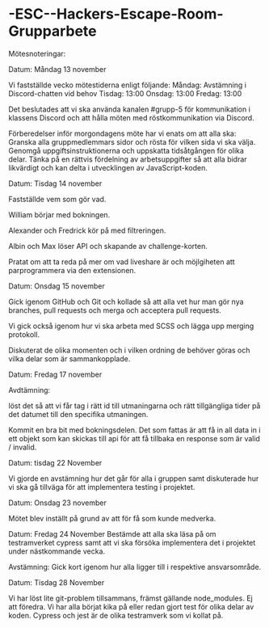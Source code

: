 # -ESC--Hackers-Escape-Room-Grupparbete

Mötesnoteringar:

Datum: Måndag 13 november

Vi fastställde vecko mötestiderna enligt följande:
Måndag: Avstämning i Discord-chatten vid behov
Tisdag: 13:00
Onsdag: 13:00
Fredag: 13:00

Det beslutades att vi ska använda kanalen #grupp-5 för kommunikation i klassens Discord och att hålla möten med röstkommunikation via Discord.

Förberedelser inför morgondagens möte har vi enats om att alla ska:
Granska alla gruppmedlemmars sidor och rösta för vilken sida vi ska välja.
Genomgå uppgiftsinstruktionerna och uppskatta tidsåtgången för olika delar.
Tänka på en rättvis fördelning av arbetsuppgifter så att alla bidrar likvärdigt och kan delta i utvecklingen av JavaScript-koden.



Datum: Tisdag 14 november

Fastställde vem som gör vad.

William börjar med bokningen.

Alexander och Fredrick kör på med filtreringen.

Albin och Max löser API och skapande av challenge-korten.

Pratat om att ta reda på mer om vad liveshare är och möjlgiheten att parprogrammera via den extensionen.



Datum: Onsdag 15 november

Gick igenom GitHub och Git och kollade så att alla vet hur man gör nya branches, pull requests och merga och acceptera pull requests.

Vi gick också igenom hur vi ska arbeta med SCSS och lägga upp merging protokoll.

Diskuterat de olika momenten och i vilken ordning de behöver göras och vilka delar som är sammankopplade.


Datum: Fredag 17 november



Avdtämning:

löst det så att vi får tag i rätt id till utmaningarna och rätt tillgängliga tider på det datumet till den specifika utmaningen. 

Kommit en bra bit med bokningsdelen. Det som fattas är att få in all data in i ett objekt som kan skickas till api för att få tillbaka en response som är valid / invalid. 



Datum: tisdag 22 November

Vi gjorde en avstämning hur det går för alla i gruppen samt diskuterade hur vi ska gå tillväga för att implementera testing i projektet.



Datum: Onsdag 23 november

Mötet blev inställt på grund av att för få som kunde medverka.



Datum: Fredag 24 November
Bestämde att alla ska läsa på om testramverket cypress samt att vi ska försöka implementera det i projektet under nästkommande vecka.



Avstämning: 
Gick kort igenom hur alla ligger till i respektive ansvarsområde.



Datum:  Tisdag 28 November

Vi har löst lite git-problem tillsammans, främst gällande node_modules. Ej att föredra. Vi har alla börjat kika på eller redan gjort test för olika delar av koden. Cypress och jest är de olika testramverk som vi kollat på. 

